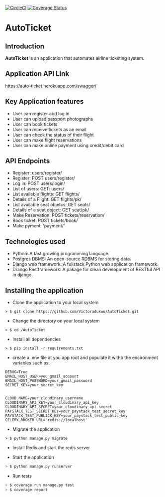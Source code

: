 [![CircleCI](https://circleci.com/gh/Victoradukwu/AutoTicket.svg?style=svg)](https://circleci.com/gh/Victoradukwu/AutoTicket)
[![Coverage Status](https://coveralls.io/repos/github/Victoradukwu/AutoTicket/badge.svg?branch=master)](https://coveralls.io/github/Victoradukwu/AutoTicket?branch=master)
# AutoTicket

## Introduction
**AutoTicket** is an application that automates airline ticketing system.
## __Application API Link__
https://auto-ticket.herokuapp.com/swagger/

## Key Application features  
* User can register abd log in
* User can upload passport photographs
* User can book tickets
* User can receive tickets as an email
* User can check the status of their flight
* User can make flight reservations
* User can make online payment using credit/debit card

## API Endpoints 
* Register: users/register/
* Register: POST users/register/
* Log in: POST users/login/
* List of users: GET: users/
* List available flights: GET flights/
* Details of a Flight: GET flights/pk/
* List available seat objetcs: GET seats/
* Details of a seat object: GET seat/pk/
* Make Reservation: POST tickets/reservation/
* Book ticket: POST tickets/book/
* Make pyment: 'payment/'

## Technologies used
* Python: A fast growing programming language.
* Postgres DBMS: An open-source RDBMS for storing data.
* Django web framework: A fullstack Python web application framework.
* Drango Restframework: A pakage for clean development of RESTful API in django.


## Installing the application 

* Clone the application to your local system
```Sh
> $ git clone https://github.com/Victoradukwu/AutoTicket.git
```
* Change the directory on your local system
```Sh
> $ cd /AutoTicket
```
* Install all dependencies
```Sh
> $ pip install -r requirements.txt
```
* create a .env file at you app root and populate it withb the encironment variables such as:
```Sh
DEBUG=True
EMAIL_HOST_USER=you_gmail_account
EMAIL_HOST_PASSWORD=your_gmail_password
SECRET_KEY=your_secret_key


CLOUD_NAME=your_cloudinary_username
CLOUDINARY_API_KEY=your_cloudinary_api_key
CLOUDINARY_API_SECRET=your_cloudinary_api_secret
PAYSTACK_TEST_SECRET_KEY=your_paystack_test_secret_key
PAYSTACK_TEST_PUBLICK_KEY=your_paystack_test_public_key
CELERY_BROKER_URL='redis://localhost'
```

* Migrate the application
```Sh
> $ python manage.py migrate
```
* Install Redis and start the redis server

* Start the application
```sh
> $ python manage.py runserver
```
* Run tests
```sh
> $ coverage run manage.py test
> $ coverage report
```

